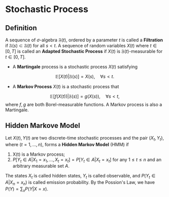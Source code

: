 # Stochastic Process

## Definition

A sequence of $\sigma$-algebra $\mathfrak{F}(t)$, ordered by a parameter $t$ is called a **Filtration** if $\mathfrak{F}(s)\subset \mathfrak{F}(t)$ for all $s<t$. A sequence of random variables $X(t)$ where $t\in[0,T]$ is called an **Adapted Stochastic Process** if $X(t)$ is $\mathfrak{F}(t)$-measurable for $t\in[0,T]$. 

* A **Martingale** process is a stochastic process $X(t)$ satisfying 

$$
\mathbb{E}[X(t)|\mathfrak{F}(s)] = X(s), \quad \forall s<t.
$$

* A **Markov Process** $X(t)$ is a stochastic process that 

$$
\mathbb{E}[f(X(t))|\mathfrak{F}(s)] = g(X(s)), \quad \forall s<t,
$$
where $f,g$ are both Borel-measurable functions. A Markov process is also a Martingale. 

## Hidden Markove Model

Let $X(t), Y(t)$ are two discrete-time stochastic processes and the pair $(X_t, Y_t)$, where $(t=1,\dots, n)$, forms a **Hidden Markov Model** (HMM) if 

1. X(t) is a Markov process;
2. $P[Y_t\in A|X_1=x_1,\dots, X_t=x_t] = P[Y_t\in A|X_t=x_t]$ for any $1\le t\le n$ and an arbitrary measurable set $A$.

The states $X_t$ is called hidden states, $Y_t$ is called observable, and $P(Y_t\in A|X_n=x_n)$ is called emission probability. By the Possion's Law, we have
$P(Y) = \sum_xP(Y|X=x)$.